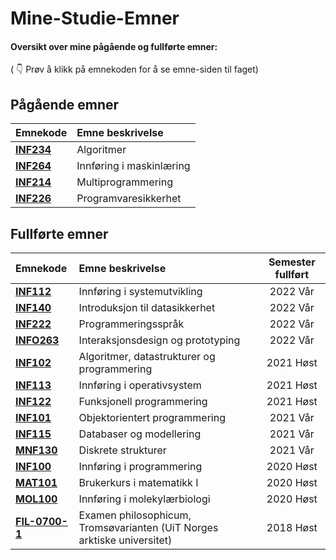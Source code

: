 # Mine-Studie-Emner

#### Oversikt over mine pågående og fullførte emner: 



  ( 👇 Prøv å klikk på emnekoden for å se emne-siden til faget) 


## Pågående emner
| Emnekode | Emne beskrivelse | 
| :--------|:-----------------|
|**[INF234](https://www.uib.no/emne/INF1234)**| Algoritmer|
|**[INF264](https://www.uib.no/emne/INF264)**| Innføring i maskinlæring |
|**[INF214](https://www.uib.no/emne/INF214)**| Multiprogrammering |
|**[INF226](https://www.uib.no/emne/INF226)**| Programvaresikkerhet| 


## Fullførte emner

| Emnekode | Emne beskrivelse | Semester fullført |
| :--------|:-----------------|:------------------:|
|**[INF112](https://www.uib.no/emne/INF112)**| Innføring i systemutvikling | 2022 Vår
|**[INF140](https://www.uib.no/emne/INF140)**|Introduksjon til datasikkerhet | 2022 Vår |
|**[INF222](https://www.uib.no/emne/INF222)**| Programmeringsspråk | 2022 Vår |
|**[INFO263](https://www.uib.no/emne/INF0263)**| Interaksjonsdesign og prototyping | 2022 Vår |
|**[INF102](https://www.uib.no/emne/INF102)**| Algoritmer, datastrukturer og programmering | 2021 Høst|
|**[INF113](https://www.uib.no/emne/INF113)**| Innføring i operativsystem | 2021 Høst
|**[INF122](https://www.uib.no/emne/INF122)**| Funksjonell programmering | 2021 Høst |
|**[INF101](https://www.uib.no/emne/INF101)**| Objektorientert programmering | 2021 Vår |
|**[INF115](https://www.uib.no/emne/INF115)**| Databaser og modellering | 2021 Vår |
|**[MNF130](https://www.uib.no/emne/MNF130)**| Diskrete strukturer | 2021 Vår |
|**[INF100](https://www.uib.no/emne/INF100)**| Innføring i programmering | 2020 Høst|
|**[MAT101](https://www.uib.no/emne/MAT101)** |Brukerkurs i matematikk I| 2020 Høst|
|**[MOL100](https://www.uib.no/emne/MOL100)**|Innføring i molekylærbiologi|2020 Høst|
|**[FIL-0700-1](https://uit.no/utdanning/emner/emne?p_document_id=766770&ar=2022&semester=H)** | Examen philosophicum, Tromsøvarianten (UiT Norges arktiske universitet) | 2018 Høst |

